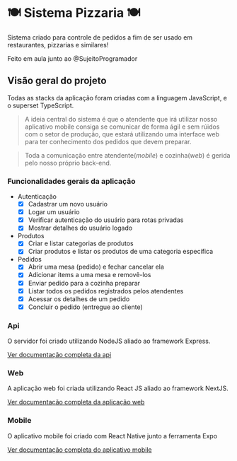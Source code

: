 # 🍽️ Sistema Pizzaria 🍽️

Sistema criado para controle de pedidos a fim de ser usado em restaurantes, pizzarias e similares!

Feito em aula junto ao @SujeitoProgramador

## Visão geral do projeto
Todas as stacks da aplicação foram criadas com a linguagem JavaScript, e o superset TypeScript.

> A ideia central do sistema é que o atendente que irá utilizar nosso aplicativo mobile consiga se 
comunicar de forma ágil e sem rúidos com o setor de produção, que estará utilizando uma interface web para ter conhecimento dos pedidos que devem preparar.

> Toda a comunicação entre atendente(*mobile*) e cozinha(*web*) é gerida pelo nosso próprio back-end.

### Funcionalidades gerais da aplicação
- Autenticação
  - [x] Cadastrar um novo usuário
  - [x] Logar um usuário
  - [x] Verificar autenticação do usuário para rotas privadas
  - [x] Mostrar detalhes do usuário logado
  
- Produtos
  - [x] Criar e listar categorias de produtos
  - [x] Criar produtos e listar os produtos de uma categoria específica

- Pedidos
  - [x] Abrir uma mesa (pedido) e fechar cancelar ela
  - [x] Adicionar items a uma mesa e removê-los
  - [x] Enviar pedido para a cozinha preparar
  - [x] Listar todos os pedidos registrados pelos atendentes
  - [x] Acessar os detalhes de um pedido
  - [x] Concluir o pedido (entregue ao cliente)

### Api
O servidor foi criado utilizando NodeJS aliado ao framework Express.

[Ver documentação completa da api](./server)

### Web
A aplicação web foi criada utilizando React JS aliado ao framework NextJS.

[Ver documentação completa da aplicação web](./web)

### Mobile
O aplicativo mobile foi criado com React Native junto a ferramenta Expo

[Ver documentação completa do aplicativo mobile](./mobile)


